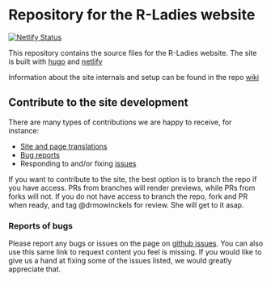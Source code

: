 
# Repository for the R-Ladies website

<!-- badges: start -->

[![Netlify Status](https://api.netlify.com/api/v1/badges/3bf48c17-2bd3-4452-83cb-0ac808ad745b/deploy-status)](https://app.netlify.com/sites/rladies-dev/deploys)


<!-- badges: end -->

This repository contains the source files for the R-Ladies website. 
The site is built with [hugo](https://gohugo.io/) and [netlify](www.netlify.com)

Information about the site internals and setup can be found in the repo [wiki](https://github.com/rladies/website/wiki)

## Contribute to the site development
There are many types of contributions we are happy to receive, for instance:
- [Site and page translations](https://github.com/rladies/website/wiki/Adding-a-new-language)   
- [Bug reports](https://github.com/rladies/website/issues/new)  
- Responding to and/or fixing [issues](https://github.com/rladies/website/issues)  

If you want to contribute to the site, the best option is to branch the repo if you have access. 
PRs from branches will render previews, while PRs from forks will not. 
If you do not have access to branch the repo, fork and PR when ready, and tag @drmowinckels for review. 
She will get to it asap.

### Reports of bugs
Please report any bugs or issues on the page on [github issues](https://github.com/rladies/website/issues).
You can also use this same link to request content you feel is missing. 
If you would like to give us a hand at fixing some of the issues listed, we would greatly appreciate that.

